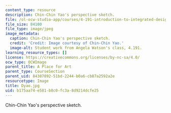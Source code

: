 ```yaml
---
content_type: resource
description: Chin-Chin Yao's perspective sketch.
file: /ol-ocw-studio-app/courses/4-191-introduction-to-integrated-design-fall-2006/b175aa74e581b8c0fc3a8d9214dcfe25_Dyao.jpg
file_size: 84100
file_type: image/jpeg
image_metadata:
  caption: Chin-Chin Yao's perspective sketch.
  credit: 'Credit: Image courtesy of Chin-Chin Yao.'
  image-alt: Student work from Angela Watson's class, 4.191.
learning_resource_types: []
license: https://creativecommons.org/licenses/by-nc-sa/4.0/
ocw_type: OCWImage
parent_title: A Place for Art
parent_type: CourseSection
parent_uid: 84387892-51bd-2244-b0a6-cb87a2592a2e
resourcetype: Image
title: Dyao.jpg
uid: b175aa74-e581-b8c0-fc3a-8d9214dcfe25
---
```

Chin-Chin Yao's perspective sketch.